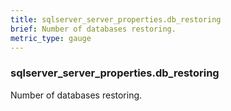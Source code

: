 ```yaml
---
title: sqlserver_server_properties.db_restoring
brief: Number of databases restoring.
metric_type: gauge
---
```

### sqlserver_server_properties.db_restoring

Number of databases restoring.